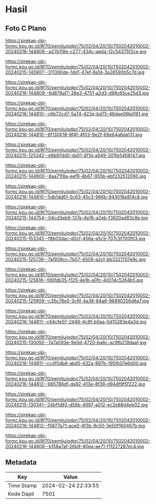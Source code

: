 # Hasil

## Foto C Plano

https://sirekap-obj-formc.kpu.go.id/8f70/pemilu/pdpr/75/02/04/20/10/7502042010002-20240216-144808--a27b118e-c277-434c-aeda-12c54375f2ce.jpg

https://sirekap-obj-formc.kpu.go.id/8f70/pemilu/pdpr/75/02/04/20/10/7502042010002-20240215-145907--311390de-1dd1-47ef-8a1d-3a26590b5c7d.jpg

https://sirekap-obj-formc.kpu.go.id/8f70/pemilu/pdpr/75/02/04/20/10/7502042010002-20240216-144809--6d878af7-39e3-4751-a2d3-d98c65ce25d3.jpg

https://sirekap-obj-formc.kpu.go.id/8f70/pemilu/pdpr/75/02/04/20/10/7502042010002-20240216-144810--c6b72cd7-5a74-422e-bd75-46dae06bd181.jpg

https://sirekap-obj-formc.kpu.go.id/8f70/pemilu/pdpr/75/02/04/20/10/7502042010002-20240216-144810--6f130018-8f4f-4f03-9e2f-69e64a6da131.jpg

https://sirekap-obj-formc.kpu.go.id/8f70/pemilu/pdpr/75/02/04/20/10/7502042010002-20240215-125342--e6b97dd0-da01-4f1d-a949-301fe5468147.jpg

https://sirekap-obj-formc.kpu.go.id/8f70/pemilu/pdpr/75/02/04/20/10/7502042010002-20240215-144900--8aa71f8a-eef9-4b67-955b-ebf232512090.jpg

https://sirekap-obj-formc.kpu.go.id/8f70/pemilu/pdpr/75/02/04/20/10/7502042010002-20240216-144810--5db1dd61-5c63-45c3-966b-943016e814c8.jpg

https://sirekap-obj-formc.kpu.go.id/8f70/pemilu/pdpr/75/02/04/20/10/7502042010002-20240215-144754--04cd3eb9-137e-4e16-a2eb-f3620ad83c8e.jpg

https://sirekap-obj-formc.kpu.go.id/8f70/pemilu/pdpr/75/02/04/20/10/7502042010002-20240215-153345--f8b03dac-d0cf-456a-a5c5-707c5f700f03.jpg

https://sirekap-obj-formc.kpu.go.id/8f70/pemilu/pdpr/75/02/04/20/10/7502042010002-20240215-125736--7a1939cc-7b57-4509-a2cf-bb3321707e9c.jpg

https://sirekap-obj-formc.kpu.go.id/8f70/pemilu/pdpr/75/02/04/20/10/7502042010002-20240215-125816--fd0fdb35-f125-4e1b-a0fc-4d314c5264b5.jpg

https://sirekap-obj-formc.kpu.go.id/8f70/pemilu/pdpr/75/02/04/20/10/7502042010002-20240215-125909--c35c78e5-3c6f-4a38-84a6-96890256d6a7.jpg

https://sirekap-obj-formc.kpu.go.id/8f70/pemilu/pdpr/75/02/04/20/10/7502042010002-20240216-144811--c64cfe07-2446-4c9f-b0aa-0d15283e4a3d.jpg

https://sirekap-obj-formc.kpu.go.id/8f70/pemilu/pdpr/75/02/04/20/10/7502042010002-20240215-130050--7a7a093e-9e0d-4720-ba6c-ac9fb219daaf.jpg

https://sirekap-obj-formc.kpu.go.id/8f70/pemilu/pdpr/75/02/04/20/10/7502042010002-20240216-144811--cc4f0db8-abd5-432a-897b-195fb07e6d00.jpg

https://sirekap-obj-formc.kpu.go.id/8f70/pemilu/pdpr/75/02/04/20/10/7502042010002-20240216-144812--985786df-da92-413e-8f39-d944f9f5f222.jpg

https://sirekap-obj-formc.kpu.go.id/8f70/pemilu/pdpr/75/02/04/20/10/7502042010002-20240215-130341--24bf1d93-d56b-4997-a012-ec2e88d4eb02.jpg

https://sirekap-obj-formc.kpu.go.id/8f70/pemilu/pdpr/75/02/04/20/10/7502042010002-20240216-144812--f5877a71-ace0-4f3b-9c50-3e50f160467b.jpg

https://sirekap-obj-formc.kpu.go.id/8f70/pemilu/pdpr/75/02/04/20/10/7502042010002-20240216-144808--b158a7af-26b9-40ea-ae71-f11227287ec4.jpg


## Metadata

| Key        | Value               |
| ---------- | ------------------- |
| Time Stamp | 2024-02-24 22:33:55 |
| Kode Dapil | 7501                |



